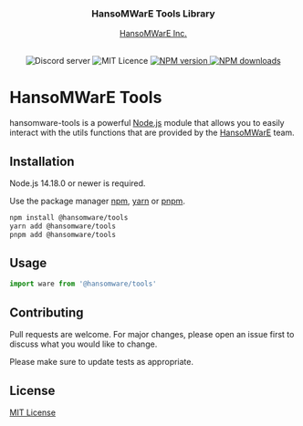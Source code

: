 <div align="center">
	<h3>
  	HansoMWarE Tools Library
	</h3>
  <a href="https://hansowmare.com.br/">HansoMWarE Inc.</a>
  <br/>
  <br />
  <p>
    <a>
    	<img src="https://img.shields.io/discord/585298560262864896?color=5865F2&logo=discord&logoColor=white" alt="Discord server" />
    </a>
    <a>
    	<img src="https://img.shields.io/github/license/geisonjr/hansomware-tools?style=flat" alt="MIT Licence" />
    </a>
    <a href="https://www.npmjs.com/package/@hansomware/tools">
    	<img src="https://img.shields.io/npm/v/@hansomware/tools?style=flat-square" alt="NPM version" />
    </a>
    <a href="https://www.npmjs.com/package/@hansomware/tools">
    	<img src="https://img.shields.io/npm/dt/@hansomware/tools?style=flat-square" alt="NPM downloads" />
    </a>
  </p>
</div>

# HansoMWarE Tools

hansomware-tools is a powerful [Node.js](https://nodejs.org) module that allows you to easily interact with the utils functions that are provided by the [HansoMWarE](https://hansowmare.com.br) team.

## Installation

Node.js 14.18.0 or newer is required.

Use the package manager [npm](https://docs.npmjs.com/), [yarn](https://classic.yarnpkg.com/lang/en/docs/) or [pnpm](https://pnpm.io/pt/motivation).

```bash
npm install @hansomware/tools
yarn add @hansomware/tools
pnpm add @hansomware/tools
```

## Usage

```typescript
import ware from '@hansomware/tools'
```

## Contributing
Pull requests are welcome. For major changes, please open an issue first to discuss what you would like to change.

Please make sure to update tests as appropriate.

## License
[MIT License](https://choosealicense.com/licenses/mit/)
